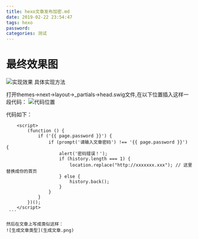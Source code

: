 ```yaml
---
title: hexo文章发布加密.md
date: 2019-02-22 23:54:47
tags: hexo
password: 
categories: 测试
---
```

# 最终效果图
![实现效果](效果图.gif)
具体实现方法

打开themes->next->layout->_partials->head.swig文件,在以下位置插入这样一段代码：
![代码位置](添加代码位置.png)

代码如下：
````
    <script>
        (function () {
            if ('{{ page.password }}') {
                if (prompt('请输入文章密码') !== '{{ page.password }}') {
                    alert('密码错误！');
                    if (history.length === 1) {
                        location.replace("http://xxxxxxx.xxx"); // 这里替换成你的首页
                    } else {
                        history.back();
                    }
                }
            }
        })();
    </script>
 ``` 
 
然后在文章上写成类似这样：
![生成文章类型](生成文章.png)

